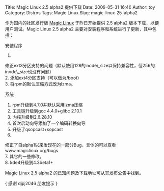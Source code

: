 Title: Magic Linux 2.5 alpha2 提供下载
Date: 2009-05-31 16:40
Author: toy
Category: Distros
Tags: Magic Linux
Slug: magic-linux-25-alpha2

作为国内的社区发行版 [Magic Linux](http://www.magiclinux.org/)
于昨日开始提供 2.5 alpha2 版本下载，以便用户测试。Magic Linux 2.5 alpha2
主要对安装程序和系统进行了更新，其中包括：

安装程序

1.
修正ext3分区支持的问题（默认使用128的inode\\\_size以保持兼容性，但256的inode\\\_size也没有问题）  
2. 添加ext4分区支持（可以做为/boot）  
3. 将rpm的默认压缩方式改为lzma。

系统

1. rpm升级到4.7.0并默认采用lzma压缩  
2. 工具链升级到gcc 4.4.0+glibc 2.10.1  
3. 内核升级到2.6.28.10  
4. 首次启动向导添加了一个编码转换向导  
5. 升级了qsopcast+sopcast  
6.
修正了自alpha1以来发现在的一部分Bug，具体的可以查看www.magiclinux.org/bugs  
7. 其它的一些修改。  
8. kde4升级到4.3beta1+

Magic Linux 2.5 alpha2
的已知问题及下载地址可从其[发布公告](http://www.linuxfans.org/bbs/thread-188827-1-1.html)中找到。

{ 感谢 djpj2046 朋友提示 }
